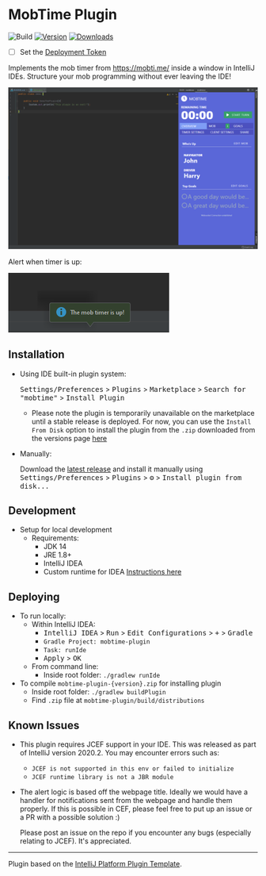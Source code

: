 # MobTime Plugin

![Build](https://github.com/JStruk/mobtime-plugin/workflows/Build/badge.svg)
[![Version](https://img.shields.io/jetbrains/plugin/v/16137.svg)](https://plugins.jetbrains.com/plugin/16137-mobtime)
[![Downloads](https://img.shields.io/jetbrains/plugin/d/16137.svg)](https://plugins.jetbrains.com/plugin/16137-mobtime)


- [ ] Set the [Deployment Token](https://plugins.jetbrains.com/docs/marketplace/plugin-upload.html)

<!-- Plugin description -->
Implements the mob timer from https://mobti.me/ inside a window in IntelliJ IDEs. 
Structure your mob programming without ever leaving the IDE!


<img src="./assets/plugin1.png"/>

Alert when timer is up: 
<div>
<img src="./assets/plugin2.png"/>


<!-- Plugin description end -->

## Installation

- Using IDE built-in plugin system:
  
  <kbd>Settings/Preferences</kbd> > <kbd>Plugins</kbd> > <kbd>Marketplace</kbd> > <kbd>Search for "mobtime"</kbd> >
  <kbd>Install Plugin</kbd>
   - Please note the plugin is temporarily unavailable on the marketplace until a stable release is deployed. For now, you can use the `Install From Disk` option to install the plugin from the `.zip` downloaded from the versions page [here](https://plugins.jetbrains.com/plugin/16137-mobtime/versions)
  
- Manually:

  Download the [latest release](https://github.com/JStruk/mobtime-plugin/releases/latest) and install it manually using
  <kbd>Settings/Preferences</kbd> > <kbd>Plugins</kbd> > <kbd>⚙️</kbd> > <kbd>Install plugin from disk...</kbd>

## Development

- Setup for local development
  - Requirements:
    - JDK 14
    - JRE 1.8+
    - IntelliJ IDEA
    - Custom runtime for IDEA [Instructions here](https://youtrack.jetbrains.com/issue/IDEA-231833?_ga=2.48638502.1426120811.1614027119-951169486.1614027118#focus=streamItem-27-3993099.0-0)
  
## Deploying
   - To run locally: 
     - Within IntelliJ IDEA:
       - <kbd>IntelliJ IDEA</kbd> > <kbd>Run</kbd> > <kbd>Edit Configurations</kbd> > <kbd>+</kbd> > <kbd>Gradle</kbd> 
       - `Gradle Project: mobtime-plugin`
       - `Task: runIde`
       - <kbd>Apply</kbd> > <kbd>OK</kbd>
      - From command line: 
        - Inside root folder: `./gradlew runIde`
   - To compile `mobtime-plugin-{version}.zip` for installing plugin
      - Inside root folder: `./gradlew buildPlugin`
      - Find `.zip` file at `mobtime-plugin/build/distributions`

 

## Known Issues
 - This plugin requires JCEF support in your IDE. This was released as part of IntelliJ version 2020.2. You may encounter errors such as:
   - `JCEF is not supported in this env or failed to initialize `
   - `JCEF runtime library is not a JBR module`
- The alert logic is based off the webpage title. Ideally we would have a handler for notifications sent from the webpage and handle them properly. If this is possible in CEF, please feel free to put up an issue or a PR with a possible solution :) 
  
  Please post an issue on the repo if you encounter any bugs (especially relating to JCEF). It's appreciated.

---
Plugin based on the [IntelliJ Platform Plugin Template][template].

[template]: https://github.com/JetBrains/intellij-platform-plugin-template
